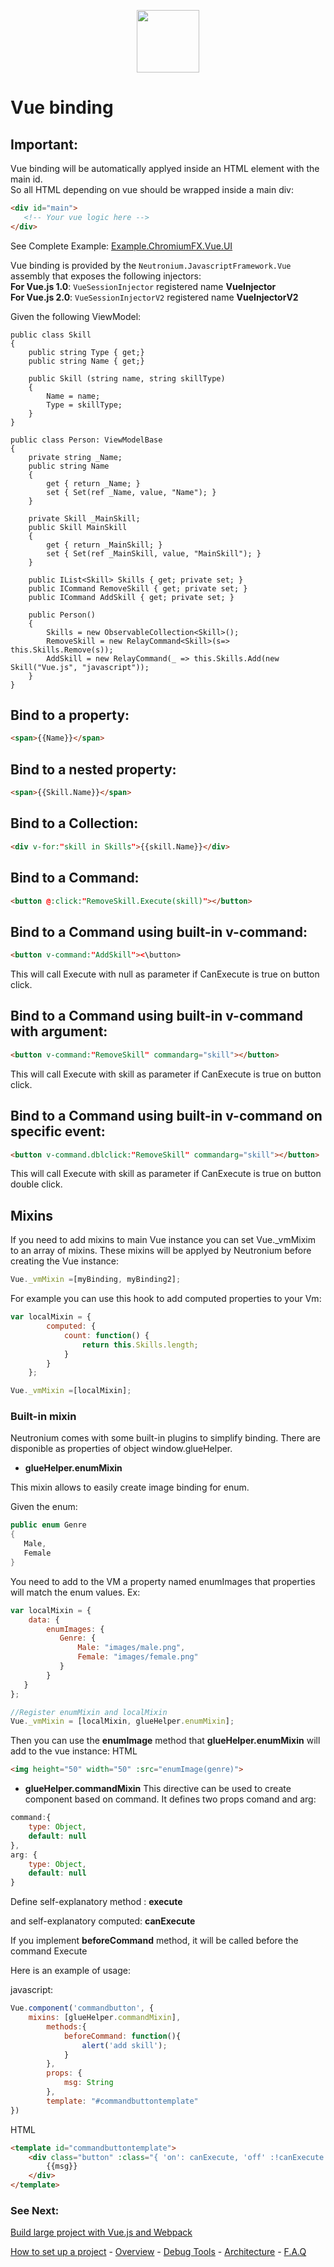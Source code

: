 <p align="center"><img <p align="center"><img width="100"src="../../Deploy/logo.png"></p>

# Vue binding 

## Important:

Vue binding will be automatically applyed inside an HTML element with the main id.<br>
So all HTML depending on vue should be wrapped inside a main div:

```HTML
<div id="main">
   <!-- Your vue logic here -->
</div>
```

See Complete Example: [Example.ChromiumFX.Vue.UI](https://github.com/NeutroniumCore/Neutronium/tree/master/Examples/Example.ChromiumFX.Vue.UI)


Vue binding is provided by the ```Neutronium.JavascriptFramework.Vue``` assembly that exposes the following injectors:<br>
**For Vue.js 1.0**: ```VueSessionInjector```   registered name **VueInjector**<br>
**For Vue.js 2.0**: ```VueSessionInjectorV2``` registered name **VueInjectorV2**<br>

Given the following ViewModel:

```CSharp
public class Skill
{
	public string Type { get;}
	public string Name { get;}

	public Skill (string name, string skillType)
	{
		Name = name;
		Type = skillType;
	}
}

public class Person: ViewModelBase
{
	private string _Name;
	public string Name
	{
		get { return _Name; }
		set { Set(ref _Name, value, "Name"); }
	}

	private Skill _MainSkill;
	public Skill MainSkill
	{
		get { return _MainSkill; }
		set { Set(ref _MainSkill, value, "MainSkill"); }
	}
	   
	public IList<Skill> Skills { get; private set; }
	public ICommand RemoveSkill { get; private set; }
 	public ICommand AddSkill { get; private set; }
	
	public Person()
	{
		Skills = new ObservableCollection<Skill>();
		RemoveSkill = new RelayCommand<Skill>(s=> this.Skills.Remove(s));
		AddSkill = new RelayCommand(_ => this.Skills.Add(new Skill("Vue.js", "javascript"));
	}	  
}
```

## Bind to a property:
```HTML
<span>{{Name}}</span>
```

## Bind to a nested property:
```HTML
<span>{{Skill.Name}}</span>
```

## Bind to a Collection:
```HTML
<div v-for:"skill in Skills">{{skill.Name}}</div>
```

## Bind to a Command:
```HTML
<button @:click:"RemoveSkill.Execute(skill)"></button>
```

## Bind to a Command using built-in v-command:
```HTML
<button v-command:"AddSkill"><\button>
```
This will call Execute with null as parameter if CanExecute is true on button click.


## Bind to a Command using built-in v-command with argument:
```HTML
<button v-command:"RemoveSkill" commandarg="skill"></button>
```
This will call Execute with skill as parameter if CanExecute is true on button click.


## Bind to a Command using built-in v-command on specific event:
```HTML
<button v-command.dblclick:"RemoveSkill" commandarg="skill"></button>
```
This will call Execute with skill as parameter if CanExecute is true on button double click.


## Mixins 
If you need to add mixins to main Vue instance you can set Vue._vmMixim to an array of mixins. These mixins will be applyed by Neutronium before creating the Vue instance:

```javascript
Vue._vmMixin =[myBinding, myBinding2];
```

For example you can use this hook to add computed properties to your Vm:

```javascript
var localMixin = {
        computed: {
            count: function() {
                return this.Skills.length;
            }
        }
    };

Vue._vmMixin =[localMixin];
```

### Built-in mixin
Neutronium comes with some built-in plugins to simplify binding.
There are disponible as properties of object window.glueHelper.

* **glueHelper.enumMixin**

This mixin allows to easily create image binding for enum.

Given the enum:
```C#
public enum Genre
{
   Male,
   Female
}
```

You need to add to the VM a property named enumImages that properties will match the enum values.
Ex:

```javascript
var localMixin = {
    data: {
        enumImages: {
           Genre: {
               Male: "images/male.png",
               Female: "images/female.png"
           }
        }
   }
};

//Register enumMixin and localMixin
Vue._vmMixin = [localMixin, glueHelper.enumMixin];
```

Then you can use the **enumImage** method that **glueHelper.enumMixin** will add to the vue instance:
HTML
```HTML
<img height="50" width="50" :src="enumImage(genre)">
```

* **glueHelper.commandMixin**
This directive can be used to create component based on command.
It defines two props comand and arg:

```javascript
command:{
    type: Object,
    default: null
},
arg: {
    type: Object,
    default: null
}
```

Define self-explanatory method : **execute**

and self-explanatory computed: **canExecute**


If you implement **beforeCommand** method, it will be called before the command Execute 

Here is an example of usage:

javascript:
```javascript
Vue.component('commandbutton', {
    mixins: [glueHelper.commandMixin],
        methods:{
            beforeCommand: function(){
                alert('add skill');
            }
        },
        props: {
            msg: String
        },
        template: "#commandbuttontemplate"
})
```

HTML
```HTML
<template id="commandbuttontemplate">
    <div class="button" :class="{ 'on': canExecute, 'off' :!canExecute }" @dblclick="execute">
        {{msg}}
    </div>
</template>
```

### See Next:

[Build large project with Vue.js and Webpack](./Build_large_project_with_Vue.js_and_Webpack.md)


[How to set up a project](./SetUp.md) - [Overview](./Overview.md) - [Debug Tools](./Tools.md) - [Architecture](./Architecture.md) - [F.A.Q](./FAQ.md)
